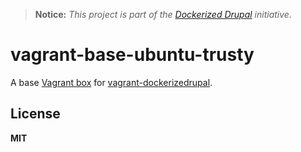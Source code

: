 > **Notice:** *This project is part of the [Dockerized Drupal](https://dockerizedrupal.com/) initiative.*

# vagrant-base-ubuntu-trusty

A base [Vagrant box](https://atlas.hashicorp.com/dockerizedrupal/boxes/base-ubuntu-trusty) for [vagrant-dockerizedrupal](https://github.com/dockerizedrupal/vagrant-dockerizedrupal).

## License

**MIT**
